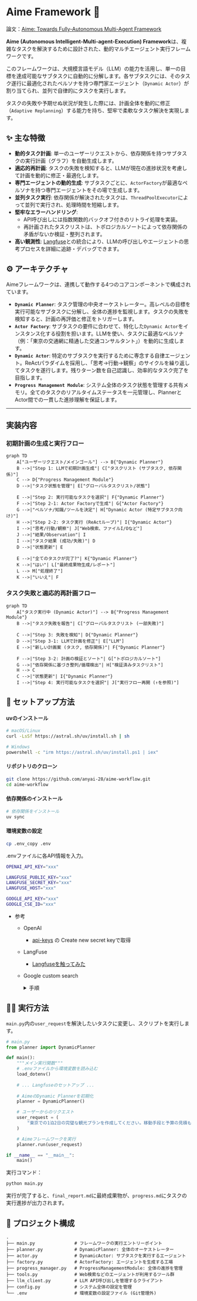 # Aime Framework 🚀

論文：[Aime: Towards Fully-Autonomous Multi-Agent Framework](https://www.arxiv.org/abs/2507.11988)

**Aime (Autonomous Intelligent-Multi-agent-Execution) Framework**は、複雑なタスクを解決するために設計された、動的マルチエージェント実行フレームワークです。

このフレームワークは、大規模言語モデル（LLM）の能力を活用し、単一の目標を達成可能なサブタスクに自動的に分解します。各サブタスクには、そのタスク遂行に最適化されたペルソナを持つ専門家エージェント（`Dynamic Actor`）が割り当てられ、並列で自律的にタスクを実行します。

タスクの失敗や予期せぬ状況が発生した際には、計画全体を動的に修正（`Adaptive Replanning`）する能力を持ち、堅牢で柔軟なタスク解決を実現します。

## ✨ 主な特徴

- **動的タスク計画**: 単一のユーザーリクエストから、依存関係を持つサブタスクの実行計画（グラフ）を自動生成します。
- **適応的再計画**: タスクの失敗を検知すると、LLMが現在の進捗状況を考慮して計画を動的に修正・最適化します。
- **専門エージェントの動的生成**: サブタスクごとに、`ActorFactory`が最適なペルソナを持つ専門エージェントをその場で生成します。
- **並列タスク実行**: 依存関係が解決されたタスクは、`ThreadPoolExecutor`によって並列で実行され、処理時間を短縮します。
- **堅牢なエラーハンドリング**:
  - API呼び出しには指数関数的バックオフ付きのリトライ処理を実装。
  - 再計画されたタスクリストは、トポロジカルソートによって依存関係の矛盾がないか検証・整列されます。
- **高い観測性**: [Langfuse](https://langfuse.com/)との統合により、LLMの呼び出しやエージェントの思考プロセスを詳細に追跡・デバッグできます。

## ⚙️ アーキテクチャ

Aimeフレームワークは、連携して動作する4つのコアコンポーネントで構成されています。

- **`Dynamic Planner`**:
  タスク管理の中央オーケストレーター。高レベルの目標を実行可能なサブタスクに分解し、全体の進捗を監視します。タスクの失敗を検知すると、計画の再評価と修正をトリガーします。
- **`Actor Factory`**:
  サブタスクの要件に合わせて、特化した`Dynamic Actor`をインスタンス化する役割を担います。LLMを使い、タスクに最適なペルソナ（例：「東京の交通網に精通した交通コンサルタント」）を動的に生成します。
- **`Dynamic Actor`**:
  特定のサブタスクを実行するために専念する自律エージェント。ReActパラダイムを採用し、「思考→行動→観察」のサイクルを繰り返してタスクを遂行します。残りターン数を自己認識し、効率的なタスク完了を目指します。
- **`Progress Management Module`**:
  システム全体のタスク状態を管理する共有メモリ。全てのタスクのリアルタイムステータスを一元管理し、PlannerとActor間での一貫した進捗理解を保証します。

-----

## 実装内容

### 初期計画の生成と実行フロー

```mermaid
graph TD
    A["ユーザーリクエスト/メインゴール"] --> B{"Dynamic Planner"}
    B -->|"Step 1: LLMで初期計画生成"| C["タスクリスト (サブタスク, 依存関係)"]
    C --> D{"Progress Management Module"}
    D -->|"タスク状態を管理"| E["グローバルタスクリスト/状態"]

    E -->|"Step 2: 実行可能なタスクを選択"| F{"Dynamic Planner"}
    F -->|"Step 2-1: Actor Factoryで生成"| G{"Actor Factory"}
    G -->|"ペルソナ/知識/ツールを決定"| H["Dynamic Actor (特定サブタスク向け)"]
    H -->|"Step 2-2: タスク実行 (ReActループ)"| I{"Dynamic Actor"}
    I -->|"思考/行動/観察"| J["Web検索、ファイルI/Oなど"]
    J -->|"結果/Observation"| I
    I -->|"タスク結果 (成功/失敗)"| D
    D -->|"状態更新"| E

    E -->|"全てのタスクが完了?"| K{"Dynamic Planner"}
    K -->|"はい"| L["最終成果物生成/レポート"]
    L --> M["処理終了"]
    K -->|"いいえ"| F
```

### タスク失敗と適応的再計画フロー

```mermaid
graph TD
    A["タスク実行中 (Dynamic Actor)"] --> B{"Progress Management Module"}
    B -->|"タスク失敗を報告"| C["グローバルタスクリスト (一部失敗)"]

    C -->|"Step 3: 失敗を検知"| D{"Dynamic Planner"}
    D -->|"Step 3-1: LLMで計画を修正"| E["LLM"]
    E -->|"新しい計画案 (タスク, 依存関係)"| F{"Dynamic Planner"}

    F -->|"Step 3-2: 計画の検証とソート"| G["トポロジカルソート"]
    G -->|"依存関係に基づき整列/循環検出"| H["検証済みタスクリスト"]
    H --> C
    C -->|"状態更新"| I{"Dynamic Planner"}
    I -->|"Step 4: 実行可能なタスクを選択"| J["実行フロー再開 (↑を参照)"]
```

## 🚀 セットアップ方法

#### uvのインストール

```bash
# macOS/Linux
curl -LsSf https://astral.sh/uv/install.sh | sh

# Windows
powershell -c "irm https://astral.sh/uv/install.ps1 | iex"
```

#### リポジトリのクローン

```bash
git clone https://github.com/anyai-28/aime-workflow.git
cd aime-workflow
```

#### 依存関係のインストール

```bash
# 依存関係をインストール
uv sync
```

#### 環境変数の設定

```bash
cp .env_copy .env
```

.envファイルに各API情報を入力。

```bash
OPENAI_API_KEY="xxx"

LANGFUSE_PUBLIC_KEY="xxx"
LANGFUSE_SECRET_KEY="xxx"
LANGFUSE_HOST="xxx"

GOOGLE_API_KEY="xxx"
GOOGLE_CSE_ID="xxx"
```
- 参考
  - OpenAI
    - [api-keys](https://platform.openai.com/api-keys) の Create new secret keyで取得
  - LangFuse
    - [Langfuseを触ってみた](https://zenn.dev/cloud_ace/articles/44cb9bbcd92865)
  - Google custom search
    <details>
    <summary>手順</summary>

    - APIキーの取得

      1. Google Cloud Consoleにアクセスし、新しいプロジェクトを作成するか、既存のプロジェクトを選択します。
      2. ナビゲーションメニューから「APIとサービス」 > 「ライブラリ」を選択します。
      3. 「Custom Search API」を検索し、有効にします。
      4. 「APIとサービス」 > 「認証情報」に移動し、「+ 認証情報を作成」 > 「APIキー」を選択します。
      5. 作成されたAPIキーが表示されるので、コピーして安全な場所に保管してください。

    - プログラマブル検索エンジンID (CX) の取得
      1. Google プログラマブル検索エンジンのページにアクセスします。
      2. 「追加」ボタンをクリックして、新しい検索エンジンを作成します。
      3. セットアップ画面で、検索エンジンの名前を入力します。
      4. 「ウェブ全体を検索」オプションをオンに切り替えます。
      5. 「作成」をクリックします。
      6. 作成された検索エンジンの「基本」設定ページに移動し、「検索エンジン ID」をコピーします。これがGOOGLE_CSE_IDの値になります。

    </details>


## 🏃‍♀️ 実行方法

`main.py`内の`user_request`を解決したいタスクに変更し、スクリプトを実行します。

```python
# main.py
from planner import DynamicPlanner

def main():
    """メイン実行関数"""
    # .envファイルから環境変数を読み込む
    load_dotenv()
    
    # ... Langfuseのセットアップ ...
    
    # AimeのDynamic Plannerを初期化
    planner = DynamicPlanner()

    # ユーザーからのリクエスト
    user_request = (
        "東京での1泊2日の完璧な観光プランを作成してください。移動手段と予算の見積もりもお願いします。"
    )

    # Aimeフレームワークを実行
    planner.run(user_request)

if __name__ == "__main__":
    main()
```

実行コマンド：

```bash
python main.py
```

実行が完了すると、`final_report.md`に最終成果物が、`progress.md`にタスクの実行進捗が出力されます。

## 📁 プロジェクト構成

```text
.
├── main.py               # フレームワークの実行エントリーポイント
├── planner.py            # DynamicPlanner: 全体のオーケストレーター
├── actor.py              # DynamicActor: サブタスクを実行するエージェント
├── factory.py            # ActorFactory: エージェントを生成する工場
├── progress_manager.py   # ProgressManagementModule: 全体の進捗を管理
├── tools.py              # Web検索などのエージェントが利用するツール群
├── llm_client.py         # LLM API呼び出しを管理するクライアント
├── config.py             # システム全体の設定を管理
└── .env                  # 環境変数の設定ファイル (Git管理外)
```
